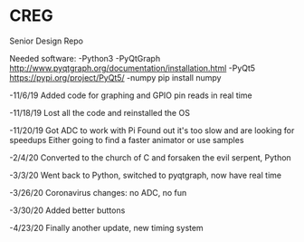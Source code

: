 # CREG
Senior Design Repo

Needed software:
-Python3
-PyQtGraph http://www.pyqtgraph.org/documentation/installation.html
-PyQt5 https://pypi.org/project/PyQt5/
-numpy pip install numpy

-11/6/19
Added code for graphing and GPIO pin reads in real time

-11/18/19
Lost all the code and reinstalled the OS

-11/20/19
Got ADC to work with Pi
Found out it's too slow and are looking for speedups
Either going to find a faster animator or use samples

-2/4/20
Converted to the church of C and forsaken the evil serpent, Python

-3/3/20
Went back to Python, switched to pyqtgraph, now have real time

-3/26/20
Coronavirus changes: no ADC, no fun

-3/30/20
Added better buttons

-4/23/20
Finally another update, new timing system